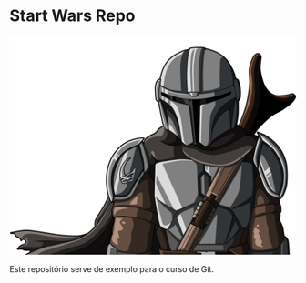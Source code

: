 # Start Wars Repo

![Como deve ser!](./mando.png)

Este repositório serve de exemplo para o curso de Git.